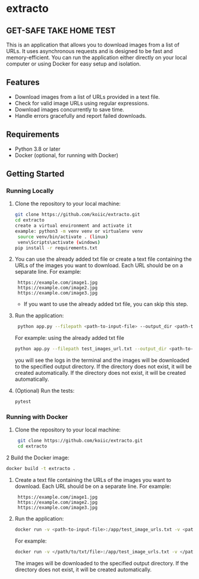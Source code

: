 # extracto


## GET-SAFE TAKE HOME TEST
This is an application that allows you to download images from a list of URLs. It uses asynchronous requests and is designed to be fast and memory-efficient. You can run the application either directly on your local computer or using Docker for easy setup and isolation.

## Features

- Download images from a list of URLs provided in a text file.
- Check for valid image URLs using regular expressions.
- Download images concurrently to save time.
- Handle errors gracefully and report failed downloads.

## Requirements

- Python 3.8 or later
- Docker (optional, for running with Docker)

## Getting Started

### Running Locally

1. Clone the repository to your local machine:

   ```bash
   git clone https://github.com/koiic/extracto.git
   cd extracto
   create a virtual environment and activate it
   example: python3 -m venv venv or virtualenv venv
    source venv/bin/activate . (linux)
    venv\Scripts\activate (windows)
   pip install -r requirements.txt
    ```
   
2. You can use the already added txt file or create a text file containing the URLs of the images you want to download. Each URL should be on a separate line. For example:

   ```text
    https://example.com/image1.jpg
    https://example.com/image2.jpg
    https://example.com/image3.jpg
    ```
   - If you want to use the already added txt file, you can skip this step.
   
3. Run the application:

   ```bash
    python app.py --filepath <path-to-input-file> --output_dir <path-to-output_directory>
    ```

    For example: using the already added txt file

    ```bash
    python app.py --filepath test_images_url.txt --output_dir <path-to-output_directory>
    ```
   you will see the logs in the terminal and the images will be downloaded to the specified output directory. If the directory does not exist, it will be created automatically. If the directory does not exist, it will be created automatically.
4. (Optional) Run the tests:

   ```bash
   pytest
   ```
   
### Running with Docker

1. Clone the repository to your local machine:

   ```bash
    git clone https://github.com/koiic/extracto.git
    cd extracto
    ```
   
2 Build the Docker image:

   ```bash
   docker build -t extracto .
   ```

1. Create a text file containing the URLs of the images you want to download. Each URL should be on a separate line. For example:

   ```text
    https://example.com/image1.jpg
    https://example.com/image2.jpg
    https://example.com/image3.jpg
    ```
   
2. Run the application:

   ```bash
   docker run -v <path-to-input-file>:/app/test_image_urls.txt -v <path-to-output_directory>:/app/images image-downloader
   ```
   
   For example:

   ```bash
   docker run -v </path/to/txt/file>:/app/test_image_urls.txt -v </path/to/download/folder>:/app/images extracto --filepath /app/test_images_url.txt --output_dir /app/output

   ```
   
   The images will be downloaded to the specified output directory. If the directory does not exist, it will be created automatically.

